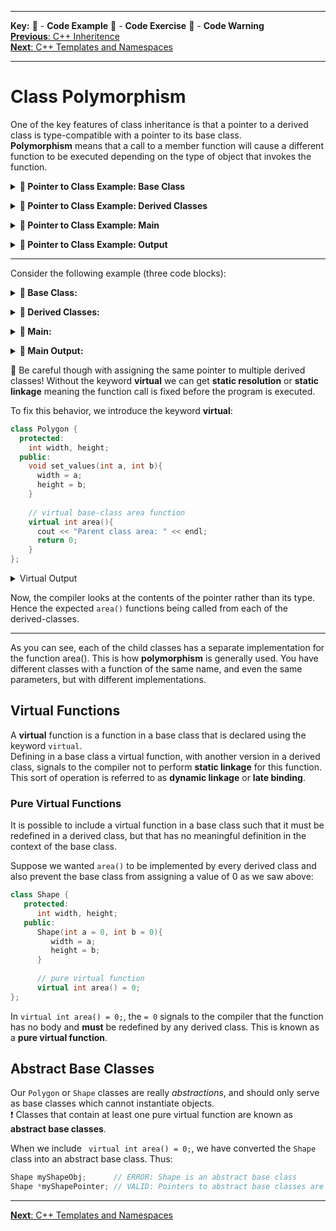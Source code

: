 
---
**Key:** 
:large_orange_diamond: - **Code Example** 
:large_blue_diamond: - **Code Exercise** 
:red_circle: - **Code Warning**  
[**Previous**: C++ Inheritence](https://github.com/ackirby88/CS107/blob/master/C++/CPP-2-Inheritence.md)  
[**Next**: C++ Templates and Namespaces](https://github.com/ackirby88/CS107/blob/master/C++/CPP-4-Templates.md)  

---
# Class Polymorphism
One of the key features of class inheritance is that a pointer to a derived class is type-compatible with a pointer to its base class.  
**Polymorphism** means that a call to a member function will cause a different function to be executed depending on the type of object that invokes the function.

**<details><summary>:large_orange_diamond: Pointer to Class Example: Base Class</summary>**
<p>
  
```C++
#include <iostream>
using namespace std;

class Polygon {
  protected:
    int width, height;
  public:
    void set_values(int a, int b){
      width = a;
      height = b;
    }
};
```
</p>
</details>

**<details><summary>:large_orange_diamond: Pointer to Class Example: Derived Classes</summary>**
<p>
  
```C++
class Rectangle: public Polygon {
  public:
    int area(){
      return width*height;
    }
};

class Triangle: public Polygon {
  public:
    int area(){
      return width*height/2;
    }
};
```
</p>
</details>

**<details><summary>:large_orange_diamond: Pointer to Class Example: Main</summary>**
<p>
  
```C++
int main () {
  Rectangle rect;
  Triangle trgl;
  
  Polygon *ppoly1 = &rect;
  Polygon *ppoly2 = &trgl;
  
  ppoly1->set_values(4,5);
  ppoly2->set_values(4,5);
  
  cout << "Rectangle area: " << rect.area() << endl;
  cout << "Triangle area: " << trgl.area() << endl;
  return 0;
}
```
</p>
</details>

**<details><summary>:large_orange_diamond: Pointer to Class Example: Output</summary>**
<p>
  
```C++
Rectangle area: 20
Traingle area: 10
```
</p>
</details>

---
Consider the following example (three code blocks):  
**<details><summary>:large_orange_diamond: Base Class:</summary>**
<p>
  
```C++
#include <iostream>
using namespace std;

class Polygon {
  protected:
    int width, height;
  public:
    void set_values(int a, int b){
      width = a;
      height = b;
    }
    
    // base-class area function
    int area(){
      cout << "Parent class area: " << endl;
      return 0;
    }
};
```
</p>
</details>

**<details><summary>:large_orange_diamond: Derived Classes:</summary>**
<p>
  
```C++
class Rectangle: public Polygon {
  public:
    int area(){
      cout << "Rectangle class area: " << endl;
      return width*height;
    }
};

class Triangle: public Polygon {
  public:
    int area(){
      cout << "Triangle class area: " << endl;
      return width*height/2;
    }
};
```
</p>
</details>

**<details><summary>:large_orange_diamond: Main:</summary>**
<p>

```C++
int main () {
  Rectangle rect;
  Triangle trgl;
  
  Polygon *ppoly1 = &rect;
  Polygon *ppoly2 = &trgl;
  
  ppoly1->set_values(4,5);
  ppoly2->set_values(4,5);
  
  cout << rect.area() << endl;
  cout << trgl.area() << endl;
  return 0;
}
```
</p>
</details>

**<details><summary>:red_circle: Main Output:</summary>**
<p>
 
```
Parent class area: 
Parent class area: 
```
</p>
</details>

:red_circle: Be careful though with assigning the same pointer to multiple derived classes! Without the keyword **virtual** we can get **static resolution** or **static linkage** meaning the function call is fixed before the program is executed.

To fix this behavior, we introduce the keyword **virtual**:
```C++
class Polygon {
  protected:
    int width, height;
  public:
    void set_values(int a, int b){
      width = a;
      height = b;
    }
    
    // virtual base-class area function
    virtual int area(){
      cout << "Parent class area: " << endl;
      return 0;
    }
};
```
<details><summary>Virtual Output</summary>
<p>
 
```
Rectangle class area: 
Triangle class area: 
```
</p>
</details>

Now, the compiler looks at the contents of the pointer rather than its type. Hence the expected `area()` functions being called from each of the derived-classes. 

---
As you can see, each of the child classes has a separate implementation for the function area(). This is how **polymorphism** is generally used. You have different classes with a function of the same name, and even the same parameters, but with different implementations.

## Virtual Functions
A **virtual** function is a function in a base class that is declared using the keyword `virtual`.  
Defining in a base class a virtual function, with another version in a derived class, signals to the compiler not to perform **static linkage** for this function.
This sort of operation is referred to as **dynamic linkage** or **late binding**.

### Pure Virtual Functions
It is possible to include a virtual function in a base class such that it must be redefined in a derived class, but that has no meaningful definition in the context of the base class.

Suppose we wanted `area()` to be implemented by every derived class and also prevent the base class from assigning a value of 0 as we saw above:
```C++
class Shape {
   protected:
      int width, height;
   public:
      Shape(int a = 0, int b = 0){
         width = a;
         height = b;
      }
      
      // pure virtual function
      virtual int area() = 0;
};
```
In `virtual int area() = 0;`, the `= 0` signals to the compiler that the function has no body and **must** be redefined by any derived class. 
This is known as a **pure virtual function**.

## Abstract Base Classes
Our `Polygon` or `Shape` classes are really *abstractions*, and should only serve as base classes which cannot instantiate objects.  
:heavy_exclamation_mark: Classes that contain at least one pure virtual function are known as **abstract base classes**.

When we include ` virtual int area() = 0;`, we have converted the `Shape` class into an abstract base class. Thus:
```C++
Shape myShapeObj;      // ERROR: Shape is an abstract base class
Shape *myShapePointer; // VALID: Pointers to abstract base classes are advantageous
```
---
[**Next**: C++ Templates and Namespaces](https://github.com/ackirby88/CS107/blob/master/C++/CPP-4-Templates.md)  
